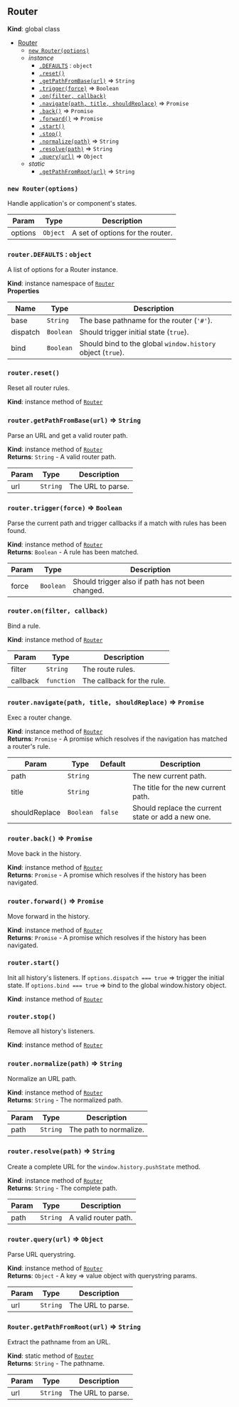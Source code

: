 <a name="Router"></a>

## Router
**Kind**: global class  

* [Router](#Router)
    * [`new Router(options)`](#new_Router_new)
    * _instance_
        * [`.DEFAULTS`](#Router+DEFAULTS) : <code>object</code>
        * [`.reset()`](#Router+reset)
        * [`.getPathFromBase(url)`](#Router+getPathFromBase) ⇒ <code>String</code>
        * [`.trigger(force)`](#Router+trigger) ⇒ <code>Boolean</code>
        * [`.on(filter, callback)`](#Router+on)
        * [`.navigate(path, title, shouldReplace)`](#Router+navigate) ⇒ <code>Promise</code>
        * [`.back()`](#Router+back) ⇒ <code>Promise</code>
        * [`.forward()`](#Router+forward) ⇒ <code>Promise</code>
        * [`.start()`](#Router+start)
        * [`.stop()`](#Router+stop)
        * [`.normalize(path)`](#Router+normalize) ⇒ <code>String</code>
        * [`.resolve(path)`](#Router+resolve) ⇒ <code>String</code>
        * [`.query(url)`](#Router+query) ⇒ <code>Object</code>
    * _static_
        * [`.getPathFromRoot(url)`](#Router.getPathFromRoot) ⇒ <code>String</code>

<a name="new_Router_new"></a>

### `new Router(options)`
Handle application's or component's states.


| Param | Type | Description |
| --- | --- | --- |
| options | <code>Object</code> | A set of options for the router. |

<a name="Router+DEFAULTS"></a>

### `router.DEFAULTS` : <code>object</code>
A list of options for a Router instance.

**Kind**: instance namespace of <code>[Router](#Router)</code>  
**Properties**

| Name | Type | Description |
| --- | --- | --- |
| base | <code>String</code> | The base pathname for the router (`'#'`). |
| dispatch | <code>Boolean</code> | Should trigger initial state (`true`). |
| bind | <code>Boolean</code> | Should bind to the global `window.history` object (`true`). |

<a name="Router+reset"></a>

### `router.reset()`
Reset all router rules.

**Kind**: instance method of <code>[Router](#Router)</code>  
<a name="Router+getPathFromBase"></a>

### `router.getPathFromBase(url)` ⇒ <code>String</code>
Parse an URL and get a valid router path.

**Kind**: instance method of <code>[Router](#Router)</code>  
**Returns**: <code>String</code> - A valid router path.  

| Param | Type | Description |
| --- | --- | --- |
| url | <code>String</code> | The URL to parse. |

<a name="Router+trigger"></a>

### `router.trigger(force)` ⇒ <code>Boolean</code>
Parse the current path and trigger callbacks if a match with rules has been found.

**Kind**: instance method of <code>[Router](#Router)</code>  
**Returns**: <code>Boolean</code> - A rule has been matched.  

| Param | Type | Description |
| --- | --- | --- |
| force | <code>Boolean</code> | Should trigger also if path has not been changed. |

<a name="Router+on"></a>

### `router.on(filter, callback)`
Bind a rule.

**Kind**: instance method of <code>[Router](#Router)</code>  

| Param | Type | Description |
| --- | --- | --- |
| filter | <code>String</code> | The route rules. |
| callback | <code>function</code> | The callback for the rule. |

<a name="Router+navigate"></a>

### `router.navigate(path, title, shouldReplace)` ⇒ <code>Promise</code>
Exec a router change.

**Kind**: instance method of <code>[Router](#Router)</code>  
**Returns**: <code>Promise</code> - A promise which resolves if the navigation has matched a router's rule.  

| Param | Type | Default | Description |
| --- | --- | --- | --- |
| path | <code>String</code> |  | The new current path. |
| title | <code>String</code> |  | The title for the new current path. |
| shouldReplace | <code>Boolean</code> | <code>false</code> | Should replace the current state or add a new one. |

<a name="Router+back"></a>

### `router.back()` ⇒ <code>Promise</code>
Move back in the history.

**Kind**: instance method of <code>[Router](#Router)</code>  
**Returns**: <code>Promise</code> - A promise which resolves if the history has been navigated.  
<a name="Router+forward"></a>

### `router.forward()` ⇒ <code>Promise</code>
Move forward in the history.

**Kind**: instance method of <code>[Router](#Router)</code>  
**Returns**: <code>Promise</code> - A promise which resolves if the history has been navigated.  
<a name="Router+start"></a>

### `router.start()`
Init all history's listeners.
If `options.dispatch === true` => trigger the initial state.
If `options.bind === true` => bind to the global window.history object.

**Kind**: instance method of <code>[Router](#Router)</code>  
<a name="Router+stop"></a>

### `router.stop()`
Remove all history's listeners.

**Kind**: instance method of <code>[Router](#Router)</code>  
<a name="Router+normalize"></a>

### `router.normalize(path)` ⇒ <code>String</code>
Normalize an URL path.

**Kind**: instance method of <code>[Router](#Router)</code>  
**Returns**: <code>String</code> - The normalized path.  

| Param | Type | Description |
| --- | --- | --- |
| path | <code>String</code> | The path to normalize. |

<a name="Router+resolve"></a>

### `router.resolve(path)` ⇒ <code>String</code>
Create a complete URL for the `window.history.pushState` method.

**Kind**: instance method of <code>[Router](#Router)</code>  
**Returns**: <code>String</code> - The complete path.  

| Param | Type | Description |
| --- | --- | --- |
| path | <code>String</code> | A valid router path. |

<a name="Router+query"></a>

### `router.query(url)` ⇒ <code>Object</code>
Parse URL querystring.

**Kind**: instance method of <code>[Router](#Router)</code>  
**Returns**: <code>Object</code> - A key => value object with querystring params.  

| Param | Type | Description |
| --- | --- | --- |
| url | <code>String</code> | The URL to parse. |

<a name="Router.getPathFromRoot"></a>

### `Router.getPathFromRoot(url)` ⇒ <code>String</code>
Extract the pathname from an URL.

**Kind**: static method of <code>[Router](#Router)</code>  
**Returns**: <code>String</code> - The pathname.  

| Param | Type | Description |
| --- | --- | --- |
| url | <code>String</code> | The URL to parse. |


